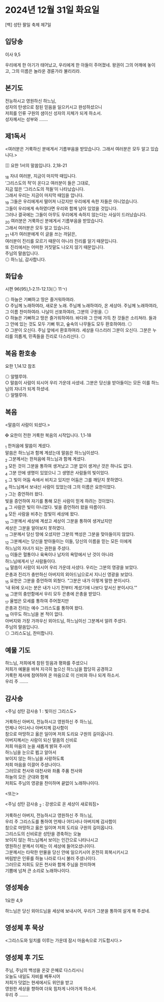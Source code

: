 # 2024년 12월 31일 화요일

[백] 성탄 팔일 축제 제7일  


## 입당송

이사 9,5

우리에게 한 아기가 태어났고, 우리에게 한 아들이 주어졌네. 왕권이 그의 어깨에 놓이고, 그의 이름은 놀라운 경륜가라 불리리라.  
  
## 본기도

전능하시고 영원하신 하느님,  
성자의 탄생으로 참된 믿음을 일으키시고 완성하셨으니  
저희를 인류 구원의 샘이신 성자의 지체가 되게 하소서.  
성자께서는 성부와 …….  
  
## 제1독서

<여러분은 거룩하신 분에게서 기름부음을 받았습니다. 그래서 여러분은 모두 알고 있습니다.>

▥ 요한 1서의 말씀입니다. 2,18-21

<sub>18</sub> 자녀 여러분, 지금이 마지막 때입니다.  
‘그리스도의 적’이 온다고 여러분이 들은 그대로,  
지금 많은 ‘그리스도의 적들’이 나타났습니다.  
그래서 우리는 지금이 마지막 때임을 압니다.  
<sub>19</sub> 그들은 우리에게서 떨어져 나갔지만 우리에게 속한 자들은 아니었습니다.  
그들이 우리에게 속하였다면 우리와 함께 남아 있었을 것입니다.  
그러나 결국에는 그들이 아무도 우리에게 속하지 않는다는 사실이 드러났습니다.  
<sub>20</sub> 여러분은 거룩하신 분에게서 기름부음을 받았습니다.  
그래서 여러분은 모두 알고 있습니다.  
<sub>21</sub> 내가 여러분에게 이 글을 쓰는 까닭은,  
여러분이 진리를 모르기 때문이 아니라 진리를 알기 때문입니다.  
또 진리에서는 어떠한 거짓말도 나오지 않기 때문입니다.  
주님의 말씀입니다.  
◎ 하느님, 감사합니다.  
  
## 화답송

시편 96(95),1-2.11-12.13(◎ 11ㄱ)

◎ 하늘은 기뻐하고 땅은 즐거워하여라.  
○ 주님께 노래하여라, 새로운 노래. 주님께 노래하여라, 온 세상아. 주님께 노래하여라, 그 이름 찬미하여라. 나날이 선포하여라, 그분의 구원을. ◎  
○ 하늘은 기뻐하고 땅은 즐거워하여라. 바다와 그 안에 가득 찬 것들은 소리쳐라. 들과 그 안에 있는 것도 모두 기뻐 뛰고, 숲속의 나무들도 모두 환호하여라. ◎  
○ 그분이 오신다. 주님 앞에서 환호하여라. 세상을 다스리러 그분이 오신다. 그분은 누리를 의롭게, 민족들을 진리로 다스리신다. ◎  
  
## 복음 환호송

요한 1,14.12 참조

◎ 알렐루야.  
○ 말씀이 사람이 되시어 우리 가운데 사셨네. 그분은 당신을 받아들이는 모든 이를 하느님의 자녀가 되게 하셨네.  
◎ 알렐루야.  
  
## 복음

<말씀이 사람이 되셨다.>

✠ 요한이 전한 거룩한 복음의 시작입니다. 1,1-18

<sub>1</sub> 한처음에 말씀이 계셨다.  
말씀은 하느님과 함께 계셨는데 말씀은 하느님이셨다.  
<sub>2</sub> 그분께서는 한처음에 하느님과 함께 계셨다.  
<sub>3</sub> 모든 것이 그분을 통하여 생겨났고 그분 없이 생겨난 것은 하나도 없다.  
<sub>4</sub> 그분 안에 생명이 있었으니 그 생명은 사람들의 빛이었다.  
<sub>5</sub> 그 빛이 어둠 속에서 비치고 있지만 어둠은 그를 깨닫지 못하였다.  
<sub>6</sub> 하느님께서 보내신 사람이 있었는데 그의 이름은 요한이었다.  
<sub>7</sub> 그는 증언하러 왔다.  
빛을 증언하여 자기를 통해 모든 사람이 믿게 하려는 것이었다.  
<sub>8</sub> 그 사람은 빛이 아니었다. 빛을 증언하러 왔을 따름이다.  
<sub>9</sub> 모든 사람을 비추는 참빛이 세상에 왔다.  
<sub>10</sub> 그분께서 세상에 계셨고 세상이 그분을 통하여 생겨났지만  
세상은 그분을 알아보지 못하였다.  
<sub>11</sub> 그분께서 당신 땅에 오셨지만 그분의 백성은 그분을 맞아들이지 않았다.  
<sub>12</sub> 그분께서는 당신을 받아들이는 이들, 당신의 이름을 믿는 모든 이에게  
하느님의 자녀가 되는 권한을 주셨다.  
<sub>13</sub> 이들은 혈통이나 육욕이나 남자의 욕망에서 난 것이 아니라  
하느님에게서 난 사람들이다.  
<sub>14</sub> 말씀이 사람이 되시어 우리 가운데 사셨다. 우리는 그분의 영광을 보았다.  
은총과 진리가 충만하신 아버지의 외아드님으로서 지니신 영광을 보았다.  
<sub>15</sub> 요한은 그분을 증언하여 외쳤다. “그분은 내가 이렇게 말한 분이시다.  
‘내 뒤에 오시는 분은 내가 나기 전부터 계셨기에 나보다 앞서신 분이시다.’”  
<sub>16</sub> 그분의 충만함에서 우리 모두 은총에 은총을 받았다.  
<sub>17</sub> 율법은 모세를 통하여 주어졌지만  
은총과 진리는 예수 그리스도를 통하여 왔다.  
<sub>18</sub> 아무도 하느님을 본 적이 없다.  
아버지와 가장 가까우신 외아드님, 하느님이신 그분께서 알려 주셨다.  
주님의 말씀입니다.  
◎ 그리스도님, 찬미합니다.  
  
## 예물 기도

하느님, 저희에게 참된 믿음과 평화를 주셨으니  
저희가 예물을 바쳐 지극히 높으신 하느님을 합당히 공경하고  
거룩한 제사에 참여하여 온 마음으로 이 신비와 하나 되게 하소서.  
우리 주 …….  
  
## 감사송

<주님 성탄 감사송 1 : 빛이신 그리스도>

거룩하신 아버지, 전능하시고 영원하신 주 하느님,  
언제나 어디서나 아버지께 감사함이  
참으로 마땅하고 옳은 일이며 저희 도리요 구원의 길이옵니다.  
아버지께서는 사람이 되신 말씀의 신비로  
저희 마음의 눈을 새롭게 밝혀 주시어  
하느님을 눈으로 뵙고 알아서  
보이지 않는 하느님을 사랑하도록  
저희 마음을 이끌어 주셨나이다.  
그러므로 천사와 대천사와 좌품 주품 천사와  
하늘의 모든 군대와 함께  
저희도 주님의 영광을 찬미하며 끝없이 노래하나이다.  
  
<또는>  
  
<주님 성탄 감사송 <sub>2</sub> : 강생으로 온 세상이 새로워짐>  
  
  
거룩하신 아버지, 전능하시고 영원하신 주 하느님,  
우리 주 그리스도를 통하여 언제나 어디서나 아버지께 감사함이  
참으로 마땅하고 옳은 일이며 저희 도리요 구원의 길이옵니다.  
그리스도의 신비로운 성탄을 경축하는 오늘  
보이지 않는 하느님께서 보이는 인간으로 나타나시고  
영원하신 분께서 이제는 이 세상에 들어오셨나이다.  
그분께서는 타락한 만물을 당신 안에 일으키시어 온전히 회복시키시고  
버림받은 인류를 하늘 나라로 다시 불러 주셨나이다.  
그러므로 저희도 모든 천사와 함께 주님을 찬미하며  
기쁨에 넘쳐 큰 소리로 노래하나이다.  
## 영성체송

1요한 4,9

하느님은 당신 외아드님을 세상에 보내시어, 우리가 그분을 통하여 살게 해 주셨네.  
  
## 영성체 후 묵상

<그리스도와 일치를 이루는 가운데 잠시 마음속으로 기도합시다.>  
## 영성체 후 기도

주님, 주님의 백성을 온갖 은혜로 다스리시니  
오늘도 내일도 자비를 베푸시어  
저희가 덧없는 현세에서도 위안을 받고  
영원한 세상을 향하여 더욱 힘차게 나아가게 하소서.  
우리 주 …….